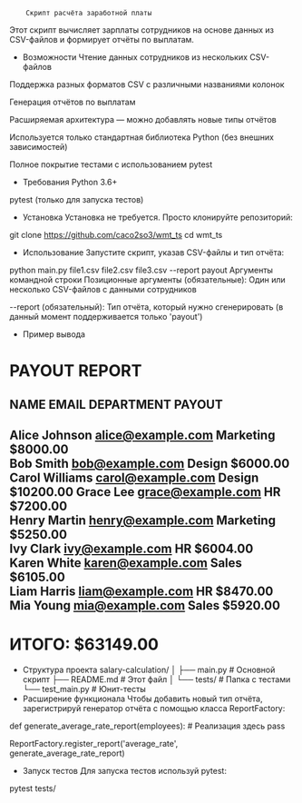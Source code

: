         Скрипт расчёта заработной платы

Этот скрипт вычисляет зарплаты сотрудников на основе данных из CSV-файлов и формирует отчёты по выплатам.

- Возможности
Чтение данных сотрудников из нескольких CSV-файлов

Поддержка разных форматов CSV с различными названиями колонок

Генерация отчётов по выплатам

Расширяемая архитектура — можно добавлять новые типы отчётов

Используется только стандартная библиотека Python (без внешних зависимостей)

Полное покрытие тестами с использованием pytest

- Требования
Python 3.6+

pytest (только для запуска тестов)

- Установка
Установка не требуется. Просто клонируйте репозиторий:


git clone https://github.com/caco2so3/wmt_ts
cd wmt_ts

- Использование
Запустите скрипт, указав CSV-файлы и тип отчёта:


python main.py file1.csv file2.csv file3.csv --report payout
Аргументы командной строки
Позиционные аргументы (обязательные): Один или несколько CSV-файлов с данными сотрудников

--report (обязательный): Тип отчёта, который нужно сгенерировать (в данный момент поддерживается только 'payout')

- Пример вывода

PAYOUT REPORT
================================================================================
NAME                            EMAIL                          DEPARTMENT           PAYOUT    
--------------------------------------------------------------------------------
Alice Johnson                  alice@example.com              Marketing       $8000.00  
Bob Smith                      bob@example.com                Design          $6000.00  
Carol Williams                 carol@example.com              Design          $10200.00 
Grace Lee                      grace@example.com              HR              $7200.00  
Henry Martin                   henry@example.com              Marketing       $5250.00  
Ivy Clark                      ivy@example.com                HR              $6004.00  
Karen White                    karen@example.com              Sales           $6105.00  
Liam Harris                    liam@example.com               HR              $8470.00  
Mia Young                      mia@example.com                Sales           $5920.00  
--------------------------------------------------------------------------------
ИТОГО: $63149.00
================================================================================
- Структура проекта
salary-calculation/
│
├── main.py         # Основной скрипт
├── README.md       # Этот файл
│
└── tests/          # Папка с тестами
    └── test_main.py  # Юнит-тесты
- Расширение функционала
Чтобы добавить новый тип отчёта, зарегистрируй генератор отчёта с помощью класса ReportFactory:

def generate_average_rate_report(employees):
    # Реализация здесь
    pass

ReportFactory.register_report('average_rate', generate_average_rate_report)

- Запуск тестов
Для запуска тестов используй pytest:

pytest tests/
